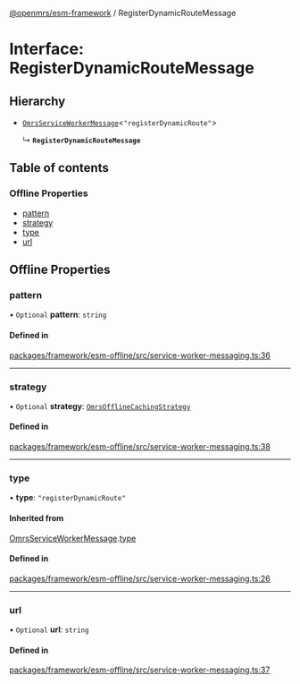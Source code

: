 [@openmrs/esm-framework](../API.md) / RegisterDynamicRouteMessage

# Interface: RegisterDynamicRouteMessage

## Hierarchy

- [`OmrsServiceWorkerMessage`](OmrsServiceWorkerMessage.md)<``"registerDynamicRoute"``\>

  ↳ **`RegisterDynamicRouteMessage`**

## Table of contents

### Offline Properties

- [pattern](RegisterDynamicRouteMessage.md#pattern)
- [strategy](RegisterDynamicRouteMessage.md#strategy)
- [type](RegisterDynamicRouteMessage.md#type)
- [url](RegisterDynamicRouteMessage.md#url)

## Offline Properties

### pattern

• `Optional` **pattern**: `string`

#### Defined in

[packages/framework/esm-offline/src/service-worker-messaging.ts:36](https://github.com/mccarthyaaron/openmrs-esm-core/blob/main/packages/framework/esm-offline/src/service-worker-messaging.ts#L36)

___

### strategy

• `Optional` **strategy**: [`OmrsOfflineCachingStrategy`](../API.md#omrsofflinecachingstrategy)

#### Defined in

[packages/framework/esm-offline/src/service-worker-messaging.ts:38](https://github.com/mccarthyaaron/openmrs-esm-core/blob/main/packages/framework/esm-offline/src/service-worker-messaging.ts#L38)

___

### type

• **type**: ``"registerDynamicRoute"``

#### Inherited from

[OmrsServiceWorkerMessage](OmrsServiceWorkerMessage.md).[type](OmrsServiceWorkerMessage.md#type)

#### Defined in

[packages/framework/esm-offline/src/service-worker-messaging.ts:26](https://github.com/mccarthyaaron/openmrs-esm-core/blob/main/packages/framework/esm-offline/src/service-worker-messaging.ts#L26)

___

### url

• `Optional` **url**: `string`

#### Defined in

[packages/framework/esm-offline/src/service-worker-messaging.ts:37](https://github.com/mccarthyaaron/openmrs-esm-core/blob/main/packages/framework/esm-offline/src/service-worker-messaging.ts#L37)
